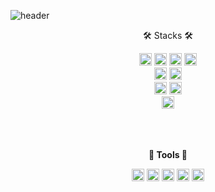 ![header](https://capsule-render.vercel.app/api?type=waving&color=FFA500&height=150&section=header&text=Jeongyoung's%20GitHub&fontSize=50)

<div align="center">

🛠 Stacks 🛠

<img src="https://img.shields.io/badge/javascript-%23F7DF1E.svg?&style=for-the-badge&logo=javascript&logoColor=black" height="20"/>
<img src="https://img.shields.io/badge/html5-%23E34F26.svg?&style=for-the-badge&logo=html5&logoColor=white" height="20"/>
<img src="https://img.shields.io/badge/css3-%231572B6.svg?&style=for-the-badge&logo=css3&logoColor=white" height="20"/>
<img src="https://img.shields.io/badge/vue.js-%234FC08D.svg?&style=for-the-badge&logo=vue.js&logoColor=white" height="20"/>
<br />
<img src="https://img.shields.io/badge/python-%233776AB.svg?&style=for-the-badge&logo=python&logoColor=white" height="20"/>
<img src="https://img.shields.io/badge/java-%23007396.svg?&style=for-the-badge&logo=java&logoColor=white" height="20"/>
<br />
<img src="https://img.shields.io/badge/spring-%236DB33F.svg?&style=for-the-badge&logo=spring&logoColor=white" height="20"/>
<img src="https://img.shields.io/badge/django-%23092E20.svg?&style=for-the-badge&logo=django&logoColor=white" height="20"/>
<br />
<img src="https://img.shields.io/badge/mysql-%234479A1.svg?&style=for-the-badge&logo=mysql&logoColor=white" height="20"/>
<!--
<img src="https://img.shields.io/badge/docker-%232496ED.svg?&style=for-the-badge&logo=docker&logoColor=white" height="20"/>
<img src="https://img.shields.io/badge/jenkins-%23D24939.svg?&style=for-the-badge&logo=jenkins&logoColor=white" height="20"/>
<img src="https://img.shields.io/badge/nginx-%23269539.svg?&style=for-the-badge&logo=nginx&logoColor=white" height="20"/> -->

<br />
<br />
<br />
<br />

__:wrench: Tools :wrench:__

<img src="https://img.shields.io/badge/github-%23181717.svg?&style=for-the-badge&logo=github&logoColor=white" height="20"/> 
<img src="https://img.shields.io/badge/visual%20studio%20code-%23007ACC.svg?&style=for-the-badge&logo=visual%20studio%20code&logoColor=white" height="20"/>
<img src="https://img.shields.io/badge/figma-%23F24E1E.svg?&style=for-the-badge&logo=figma&logoColor=white" height="20"/>
<img src="https://img.shields.io/badge/intellij%20idea-%23000000.svg?&style=for-the-badge&logo=intellij%20idea&logoColor=white" height="20"/>
<img src="https://img.shields.io/badge/jira-%230052CC.svg?&style=for-the-badge&logo=jira&logoColor=white" height="20"/>

<br />
<br />
<br />
<br />


</div>
